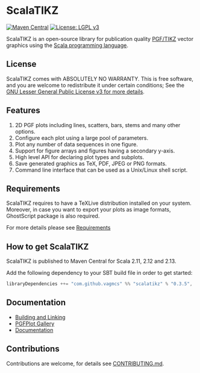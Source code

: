 # ScalaTIKZ

[![Maven Central](https://maven-badges.herokuapp.com/maven-central/com.github.vagmcs/scalatikz_2.11/badge.svg)](https://maven-badges.herokuapp.com/maven-central/com.github.vagmcs/scalatikz_2.11)
[![License: LGPL v3](https://img.shields.io/badge/License-LGPL%20v3-blue.svg)](https://www.gnu.org/licenses/lgpl-3.0)

ScalaTIKZ is an open-source library for publication quality [PGF/TIKZ](https://en.wikipedia.org/wiki/PGF/TikZ) vector graphics
using the [Scala programming language](http://scala-lang.org).

## License

ScalaTIKZ comes with ABSOLUTELY NO WARRANTY. This is free software, and you are welcome to redistribute it
under certain conditions; See the [GNU Lesser General Public License v3 for more details](http://www.gnu.org/licenses/lgpl-3.0.html).

## Features

1. 2D PGF plots including lines, scatters, bars, stems and many other options.
2. Configure each plot using a large pool of parameters.
3. Plot any number of data sequences in one figure.
4. Support for figure arrays and figures having a secondary y-axis.
2. High level API for declaring plot types and subplots.
3. Save generated graphics as TeX, PDF, JPEG or PNG formats.
4. Command line interface that can be used as a Unix/Linux shell script.

## Requirements

ScalaTIKZ requires to have a TeXLive distribution installed on your system. Moreover, in case you
want to export your plots as image formats, GhostScript package is also required.

For more details please see [Requirements](docs/requirements.md)

## How to get ScalaTIKZ

ScalaTIKZ is published to Maven Central for Scala 2.11, 2.12 and 2.13. 

Add the following dependency to your SBT build file in order to get started:

```sbt
libraryDependencies ++= "com.github.vagmcs" %% "scalatikz" % "0.3.5",
```

## Documentation

- [Building and Linking](docs/building_and_linking.md)
- [PGFPlot Gallery](docs/examples.md)
- [Documentation](docs/index.md)

## Contributions

Contributions are welcome, for details see [CONTRIBUTING.md](CONTRIBUTING.md).